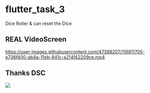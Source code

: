 # flutter_task_3

Dice Roller & can reset the Dice


## REAL VideoScreen

https://user-images.githubusercontent.com/47388207/116811705-e736f400-ab4a-11eb-841c-a214f42209ce.mp4


## Thanks DSC
![](https://user-images.githubusercontent.com/47388207/116399350-21418680-a829-11eb-996c-8f62e5373bf8.png)

